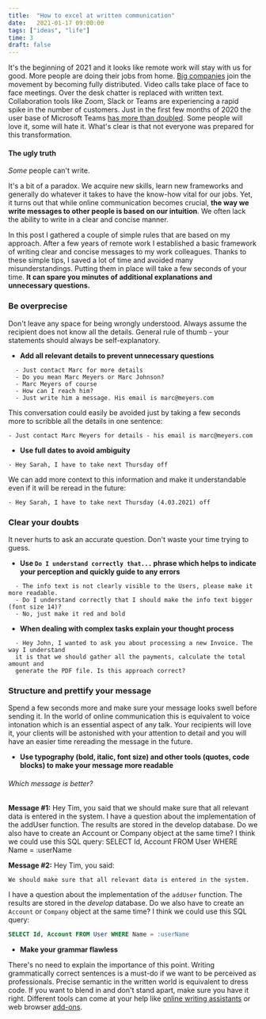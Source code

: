 ```yaml
---
title:  "How to excel at written communication"
date:   2021-01-17 09:00:00
tags: ["ideas", "life"]
time: 3
draft: false
---
```


It's the beginning of 2021 and it looks like remote work will stay with us for good. More people are doing their jobs from home. [Big companies](https://twitter.com/tobi/status/1263483496087064579?s=20) join the movement by becoming fully distributed. Video calls take place of face to face meetings. Over the desk chatter is replaced with written text. Collaboration tools like Zoom, Slack or Teams are experiencing a rapid spike in the number of customers. Just in the first few months of 2020 the user base of Microsoft Teams [has more than doubled](https://www.statista.com/statistics/1033742/worldwide-microsoft-teams-daily-and-monthly-users/). Some people will love it, some will hate it. What's clear is that not everyone was prepared for this transformation.

#### The ugly truth
_Some_ people can't write.

It's a bit of a paradox. We acquire new skills, learn new frameworks and generally do whatever it takes to have the know-how vital for our jobs. Yet, it turns out that while online communication becomes crucial, **the way we write messages to other people is based on our intuition**. We often lack the ability to write in a clear and concise manner.

In this post I gathered a couple of simple rules that are based on my approach. After a few years of remote work I established a basic framework of writing clear and concise messages to my work colleagues. Thanks to these simple tips, I saved a lot of time and avoided many misunderstandings. Putting them in place will take a few seconds of your time. **It can spare you minutes of additional explanations and unnecessary questions.**

### Be overprecise
Don't leave any space for being wrongly understood. Always assume the recipient does not know all the details. General rule of thumb - your statements should always be self-explanatory.

-  **Add all relevant details to prevent unnecessary questions**
```
  - Just contact Marc for more details
  - Do you mean Marc Meyers or Marc Johnson?
  - Marc Meyers of course 
  - How can I reach him?
  - Just write him a message. His email is marc@meyers.com
```
This conversation could easily be avoided just by taking a few seconds more to scribble all the details in one sentence:
```
- Just contact Marc Meyers for details - his email is marc@meyers.com
```

-  **Use full dates to avoid ambiguity**
```
- Hey Sarah, I have to take next Thursday off
```
We can add more context to this information and make it understandable even if it will be reread in the future:
```
- Hey Sarah, I have to take next Thursday (4.03.2021) off
```

### Clear your doubts
It never hurts to ask an accurate question. Don't waste your time trying to guess.

- **Use `Do I understand correctly that...` phrase which helps to indicate your perception and quickly guide to any errors**
```
  - The info text is not clearly visible to the Users, please make it more readable.
  - Do I understand correctly that I should make the info text bigger (font size 14)?
  - No, just make it red and bold
```

- **When dealing with complex tasks explain your thought process**

```
  - Hey John, I wanted to ask you about processing a new Invoice. The way I understand
  it is that we should gather all the payments, calculate the total amount and
  generate the PDF file. Is this approach correct?
```

### Structure and prettify your message
Spend a few seconds more and make sure your message looks swell before sending it. In the world of online communication this is equivalent to voice intonation which is an essential aspect of any talk. Your recipients will love it, your clients will be astonished with your attention to detail and you will have an easier time rereading the message in the future.

- **Use typography (bold, italic, font size) and other tools (quotes, code blocks) to make your message more readable**

###### Which message is better?

**Message #1:** Hey Tim, you said that we should make sure that all relevant data is entered in the system. I have a question about the implementation of the addUser function. The results are stored in the develop database. Do we also have to create an Account or Company object at the same time? I think we could use this SQL query: SELECT Id, Account FROM User WHERE Name = :userName

**Message #2:** Hey Tim, you said:
 ```
 We should make sure that all relevant data is entered in the system.
 ```
 I have a question about the implementation of the `addUser` function. The results are stored in the _develop_ database. Do we also have to create an `Account` or `Company` object at the same time? I think we could use this SQL query:
 ```sql
 SELECT Id, Account FROM User WHERE Name = :userName
 ```

 - **Make your grammar flawless**

 There's no need to explain the importance of this point. Writing grammatically correct sentences is a must-do if we want to be perceived as professionals. Precise semantic in the written world is equivalent to dress code. If you want to blend in and don't stand apart, make sure you have it right. Different tools can come at your help like [online writing assistants](https://languagetool.org/) or web browser [add-ons](https://www.grammarly.com/).
